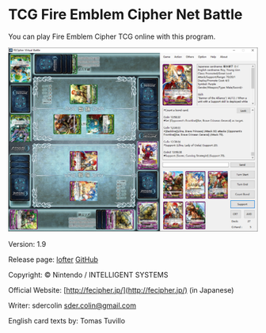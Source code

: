 TCG Fire Emblem Cipher Net Battle
=======

You can play Fire Emblem Cipher TCG online with this program.

![](preview.png)

Version: 1.9

Release page: [lofter](http://fecipher.lofter.com/post/1d409908_b6a49f6) [GitHub](https://github.com/sdercolin/FECipherVit)


Copyright: © Nintendo / INTELLIGENT SYSTEMS

Official Website: [http://fecipher.jp/](http://fecipher.jp/) (in Japanese)

Writer: sdercolin   sder.colin@gmail.com

English card texts by: Tomas Tuvillo

